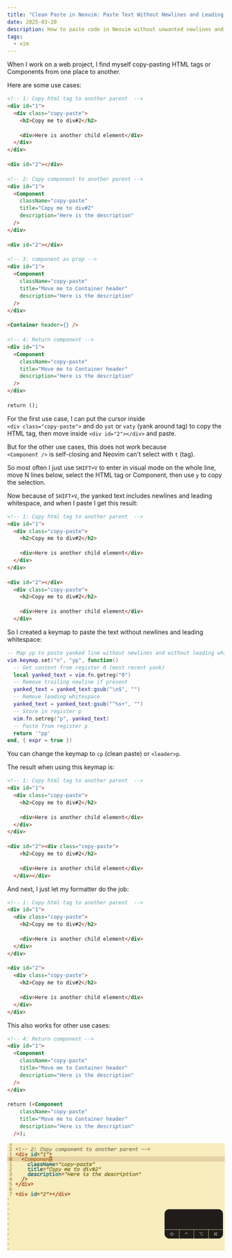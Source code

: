 ```yaml
---
title: "Clean Paste in Neovim: Paste Text Without Newlines and Leading Whitespace"
date: 2025-03-20
description: How to paste code in Neovim without unwanted newlines and leading whitespace.
tags:
  - vim
---
```


When I work on a web project, I find myself copy-pasting HTML tags or Components from one place to another.

Here are some use cases:

```html
<!-- 1: Copy html tag to another parent  -->
<div id="1">
  <div class="copy-paste">
    <h2>Copy me to div#2</h2>

    <div>Here is another child element</div>
  </div>
</div>

<div id="2"></div>

<!-- 2: Copy component to another parent -->
<div id="1">
  <Component
    className="copy-paste"
    title="Copy me to div#2"
    description="Here is the description"
  />
</div>

<div id="2"></div>

<!-- 3: component as prop -->
<div id="1">
  <Component
    className="copy-paste"
    title="Move me to Container header"
    description="Here is the description"
  />
</div>

<Container header={} />

<!-- 4: Return component -->
<div id="1">
  <Component
    className="copy-paste"
    title="Move me to Container header"
    description="Here is the description"
  />
</div>

return ();
```

For the first use case, I can put the cursor inside  
`<div class="copy-paste">` and do `yat` or `vaty` (yank around tag) to copy the HTML tag, then move inside `<div id="2"></div>` and paste.

But for the other use cases, this does not work because  
`<Component />` is self-closing and Neovim can't select with `t` (tag).

So most often I just use `SHIFT+V` to enter in visual mode on the whole line, move N lines below, select the HTML tag or Component, then use `y` to copy the selection.

Now because of `SHIFT+V`, the yanked text includes newlines and leading whitespace, and when I paste I get this result:

```html
<!-- 1: Copy html tag to another parent  -->
<div id="1">
  <div class="copy-paste">
    <h2>Copy me to div#2</h2>

    <div>Here is another child element</div>
  </div>
</div>

<div id="2"></div>
  <div class="copy-paste">
    <h2>Copy me to div#2</h2>

    <div>Here is another child element</div>
  </div>
```

So I created a keymap to paste the text without newlines and leading whitespace:

```lua
-- Map yp to paste yanked line without newlines and without leading whitespace
vim.keymap.set("n", "yp", function()
  -- Get content from register 0 (most recent yank)
  local yanked_text = vim.fn.getreg("0")
  -- Remove trailing newline if present
  yanked_text = yanked_text:gsub("\n$", "")
  -- Remove leading whitespace
  yanked_text = yanked_text:gsub("^%s+", "")
  -- Store in register p
  vim.fn.setreg("p", yanked_text)
  -- Paste from register p
  return '"pp'
end, { expr = true })
```

You can change the keymap to `cp` (clean paste) or `<leader>p`.

The result when using this keymap is:

```html
<!-- 1: Copy html tag to another parent  -->
<div id="1">
  <div class="copy-paste">
    <h2>Copy me to div#2</h2>

    <div>Here is another child element</div>
  </div>
</div>

<div id="2"><div class="copy-paste">
    <h2>Copy me to div#2</h2>

    <div>Here is another child element</div>
  </div></div>
```

And next, I just let my formatter do the job:

```html
<!-- 1: Copy html tag to another parent  -->
<div id="1">
  <div class="copy-paste">
    <h2>Copy me to div#2</h2>

    <div>Here is another child element</div>
  </div>
</div>

<div id="2">
  <div class="copy-paste">
    <h2>Copy me to div#2</h2>

    <div>Here is another child element</div>
  </div>
</div>
```

This also works for other use cases:

```html
<!-- 4: Return component -->
<div id="1">
  <Component
    className="copy-paste"
    title="Move me to Container header"
    description="Here is the description"
  />
</div>

return (<Component
    className="copy-paste"
    title="Move me to Container header"
    description="Here is the description"
  />);

```

![neovim-clean-paste](neovim-clean-paste.gif#small)
